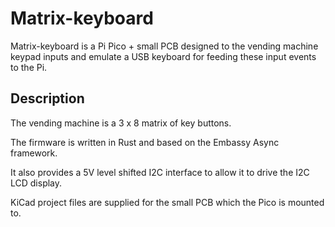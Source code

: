 # Matrix-keyboard

Matrix-keyboard is a Pi Pico + small PCB designed to the vending machine keypad inputs and emulate a USB keyboard
for feeding these input events to the Pi.

## Description

The vending machine is a 3 x 8 matrix of key buttons.

The firmware is written in Rust and based on the Embassy Async framework.

It also provides a 5V level shifted I2C interface to allow it to drive the I2C LCD display.

KiCad project files are supplied for the small PCB which the Pico is mounted to.
